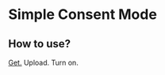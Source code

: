 # Simple Consent Mode

## How to use?

[Get.](https://github.com/iworks/simple-consent-mode/releases) Upload. Turn on.
